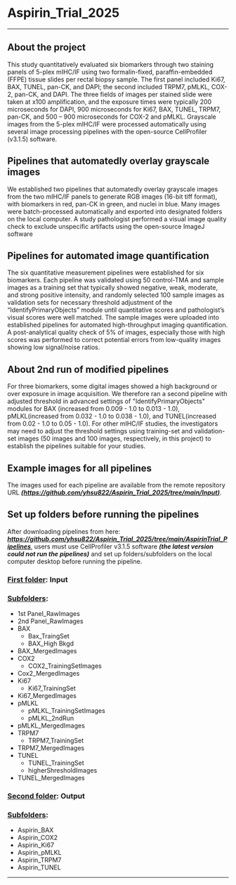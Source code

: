 # Aspirin_Trial_2025
---
## About the project
This study quantitatively evaluated six biomarkers through two staining panels of 5-plex mIHC/IF using two formalin-fixed, paraffin-embedded (FFPE) tissue slides per rectal biopsy sample. The first panel included Ki67, BAX, TUNEL, pan-CK, and DAPI; the second included TRPM7, pMLKL, COX-2, pan-CK, and DAPI. The three fields of images per stained slide were taken at x100 amplification, and the exposure times were typically 200 microseconds for DAPI, 900 microseconds for Ki67, BAX, TUNEL, TRPM7, pan-CK, and 500 – 900 microseconds for COX-2 and pMLKL. Grayscale images from the 5-plex mIHC/IF were processed automatically using several image processing pipelines with the open-source CellProfiler (v3.1.5) software. 
## Pipelines that automatedly overlay grayscale images 
We established two pipelines that automatedly overlay grayscale images from the two mIHC/IF panels to generate RGB images (16-bit tiff format), with biomarkers in red, pan-CK in green, and nuclei in blue. Many images were batch-processed automatically and exported into designated folders on the local computer. A study pathologist performed a visual image quality check to exclude unspecific artifacts using the open-source ImageJ software 
## Pipelines for automated image quantification
The six quantitative measurement pipelines were established for six biomarkers. Each pipeline was validated using 50 control-TMA and sample images as a training set that typically showed negative, weak, moderate, and strong positive intensity, and randomly selected 100 sample images as validation sets for necessary threshold adjustment of the “IdentifyPrimaryObjects” module until quantitative scores and pathologist’s visual scores were well matched. The sample images were uploaded into established pipelines for automated high-throughput imaging quantification. A post-analytical quality check of 5% of images, especially those with high scores was performed to correct potential errors from low-quality images showing low signal/noise ratios. 
## About 2nd run of modified pipelines
For three biomarkers, some digital images showed a high background or over exposure in image acquisition. We therefore ran a second pipeline with adjusted threshold in advanced settings of "IdentifyPrimaryObjects" modules for BAX (increased from 0.009 - 1.0 to 0.013 - 1.0), pMLKL(increased from 0.032 - 1.0 to 0.038 - 1.0), and TUNEL(increased from 0.02 - 1.0 to 0.05 - 1.0). For other mIHC/IF studies, the investigators may need to adjust the threshold settings using training-set and validation-set images (50 images and 100 images, respectively, in this project) to establish the pipelines suitable for your studies.  
## Example images for all pipelines 
The images used for each pipeline are available from the remote repository URL ***<ins>(https://github.com/yhsu822/Aspirin_Trial_2025/tree/main/Input)</ins>***. 
## Set up folders before running the pipelines
After downloading pipelines from here: ***<ins>https://github.com/yhsu822/Aspirin_Trial_2025/tree/main/AspirinTrial_Pipelines</ins>***, users must use CellProfiler v3.1.5 software ***(_the latest version could not run the pipelines_)*** and set up folders/subfolders on the local computer desktop before running the pipeline. 
### <ins>First folder</ins>: Input
### <ins>Subfolders</ins>:
  -  1st Panel_RawImages
  -  2nd Panel_RawImages
  -  BAX
     - Bax_TraingSet
     - BAX_High Bkgd
  -  BAX_MergedImages
  -  COX2
     - COX2_TrainingSetImages
  -  Cox2_MergedImages
  -  Ki67
     - Ki67_TrainingSet
  -  Ki67_MergedImages
  -  pMLKL
     - pMLKL_TrainingSetImages
     - pMLKL_2ndRun
  -  pMLKL_MergedImages
  -  TRPM7
     - TRPM7_TrainingSet
  -  TRPM7_MergedImages
  -  TUNEL
     - TUNEL_TrainingSet
     - higherShresholdImages
  -  TUNEL_MergedImages
### <ins>Second folder</ins>: Output 
### <ins>Subfolders</ins>:
  -  Aspirin_BAX
  -  Aspirin_COX2
  -  Aspirin_Ki67
  -  Aspirin_pMLKL
  -  Aspirin_TRPM7
  -  Aspirin_TUNEL
---
